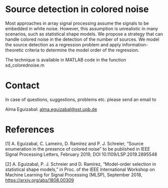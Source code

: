 # Source detection in colored noise


Most approaches in array signal processing assume the signals to be embedded in white noise. However, this assumption is unrealistic in many scenarios, such as statistical shape models. 
We propose a strategy that can handle colored noise in the detection of the number of sources. 
We model the source detection as a regression problem and apply information-theoretic criteria to determine the model order of the regression. 

The technique is available in MATLAB code in the function sd_colorednoise.m



# Contact

In case of questions, suggestions, problems etc. please send an email to

Alma Eguizabal: alma.eguizabal@sst.upb.de

# References

[1] A. Eguizabal, C. Lameiro, D. Ramírez and P. J. Schreier, “Source enumeration in the presence of colored noise” 
to be published in IEEE Signal Processing Letters, February 2019, DOI 10.1109/LSP.2019.2895548

[2] A. Eguizabal, P. J. Schreier and D. Ramírez, “Model-order selection in statistical shape models,” 
in Proc. of the IEEE International Workshop on Machine Learning for Signal Processing (MLSP), September 2018, https://arxiv.org/abs/1808.00309


